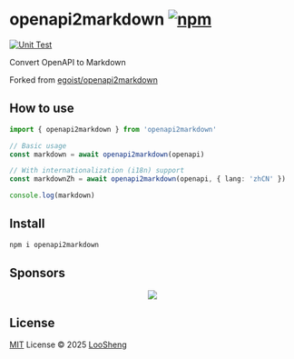 # openapi2markdown [![npm](https://img.shields.io/npm/v/openapi2markdown.svg)](https://npmjs.com/package/openapi2markdown)

[![Unit Test](https://github.com/loosheng/openapi2markdown/actions/workflows/unit-test.yml/badge.svg)](https://github.com/loosheng/openapi2markdown/actions/workflows/unit-test.yml)

Convert OpenAPI to Markdown

<!-- Remove belows -->

Forked from [egoist/openapi2markdown](https://github.com/egoist/openapi2markdown)

## How to use

```ts
import { openapi2markdown } from 'openapi2markdown'

// Basic usage
const markdown = await openapi2markdown(openapi)

// With internationalization (i18n) support
const markdownZh = await openapi2markdown(openapi, { lang: 'zhCN' })

console.log(markdown)
```

<!-- Remove aboves -->

## Install

```bash
npm i openapi2markdown
```

## Sponsors

<p align="center">
  <a href="https://cdn.jsdelivr.net/gh/loosheng/sponsors/sponsors.svg">
    <img src='https://cdn.jsdelivr.net/gh/loosheng/sponsors/sponsors.svg'/>
  </a>
</p>

## License

[MIT](./LICENSE) License © 2025 [LooSheng](https://github.com/loosheng)
